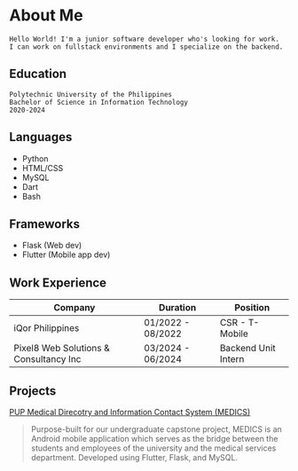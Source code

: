 # About Me

``` 
Hello World! I'm a junior software developer who's looking for work. 
I can work on fullstack environments and I specialize on the backend.
```

## Education

```
Polytechnic University of the Philippines
Bachelor of Science in Information Technology
2020-2024
```

## Languages

* Python 
* HTML/CSS
* MySQL
* Dart
* Bash

## Frameworks

* Flask (Web dev)
* Flutter (Mobile app dev)


## Work Experience

| Company                              | Duration           | Position            | 
| -                                    |-                   |-                    |
|iQor Philippines                      | 01/2022 - 08/2022  | CSR - T-Mobile      |
|Pixel8 Web Solutions & Consultancy Inc| 03/2024 - 06/2024  | Backend Unit Intern |


## Projects

[PUP Medical Direcotry and Information Contact System (MEDICS)](https://github.com/wpqu1/medicsapi)
 
 > Purpose-built for our undergraduate capstone project, MEDICS is an Android mobile application which serves as the bridge between the students and employees of the university and the medical services department. Developed using Flutter, Flask, and MySQL.



